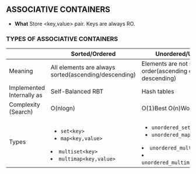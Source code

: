 ## ASSOCIATIVE CONTAINERS
  - **What** Store <key,value> pair. Keys are always RO.
  
### TYPES OF ASSOCIATIVE CONTAINERS

|  | Sorted/Ordered | Unordered/Unsorted |
| --- | --- | --- |
| Meaning | All elements are always sorted(ascending/descending) | Elements are not stored in any order(ascending or descending) |
| Implemented Internally as | Self-Balanced RBT | Hash tables |
| Complexity (Search) | O(nlogn) | O(1)Best O(n)Worst|
| Types | <ul><li>`set<key>`</li> <li>`map<key,value>`</li></ul> <li>`multiset<key>`</li></ul> <li>`multimap<key,value>`</li></ul> | <ul><li>`unordered_set<key>`</li> <li>`unordered_map<key,value>`</li></ul> <li>`unordered_multiset<key>`</li></ul> <li>`unordered_multimap<key,value>` |

  

